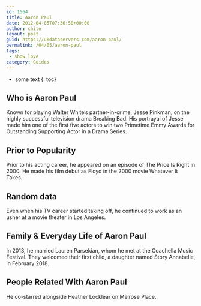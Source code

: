 ```yaml
---
id: 1564
title: Aaron Paul
date: 2012-04-05T07:36:50+00:00
author: chito
layout: post
guid: https://ukdataservers.com/aaron-paul/
permalink: /04/05/aaron-paul
tags:
 - show love
category: Guides
---
```


* some text
{: toc}


## Who is  Aaron Paul
                  
                  
                  
Known for playing Walter White&#8217;s partner-in-crime, Jesse Pinkman, on the highly successful television drama Breaking Bad. His portrayal of Jesse made him one of the first five actors to win two Primetime Emmy Awards for Outstanding Supporting Actor in a Drama Series.  
                  
                
                
                
## Prior to Popularity 
                  
                  
                  
Prior to his acting career, he appeared on an episode of The Price Is Right in 2000. He made his film debut as Floyd in the 2000 movie Whatever It Takes. 
                  
                
                
                
## Random data 
                  
                  
                  
Even when his TV career started taking off, he continued to work as an usher at a movie theater in Los Angeles. 
                  
                
                
                
## Family & Everyday Life of Aaron Paul
                  
                  
                  
In 2013, he married Lauren Parsekian, whom he met at the Coachella Music Festival. They welcomed their first child, a daughter named Story Annabelle, in February 2018.
                  
                
                
                
## People Related With  Aaron Paul
                  
                  
                  
He co-starred alongside Heather Locklear on Melrose Place. 
                  
                
              
            
          
          
          
    
    
  
